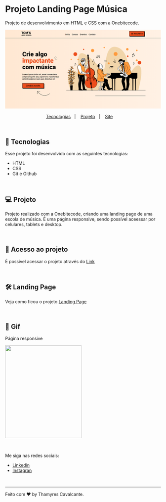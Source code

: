 # Projeto Landing Page Música

Projeto de desenvolvimento em HTML e CSS com a Onebitecode.


![](img/Capa.png)


<p align="center">
  <a href="#-tecnologias">Tecnologias</a>&nbsp;&nbsp;&nbsp;|&nbsp;&nbsp;&nbsp;  
  <a href="#-projeto">Projeto</a>&nbsp;&nbsp;&nbsp;|&nbsp;&nbsp;&nbsp;  
  <a href="#-page">Site</a>&nbsp;&nbsp;&nbsp;&nbsp;&nbsp;&nbsp;
</p>

<br>


## 🚀 Tecnologias

Esse projeto foi desenvolvido com as seguintes tecnologias:

- HTML
- CSS
- Git e Github

<br>

## 💻 Projeto

Projeto realizado com a Onebitecode, criando uma landing page de uma escola de música. É uma página responsive, sendo possível aceessar por celulares, tablets e desktop.

<br>

## 📁 Acesso ao projeto

É possível acessar o projeto através do [Link](https://github.com/Thamyresmya/Landing-page-Jazz)

<br>

## 🛠️ Landing Page

Veja como ficou o projeto [Landing Page](https://thamyresmya.github.io/Landing-page-Jazz/#)

<br>

## 📸 Gif
Página responsive

<img width="70%" height="300" src="img/geral/Landing-page-Jazz.gif"></img>

<br>

Me siga nas redes sociais:
- [Linkedin](https://www.linkedin.com/in/thamyrescavalcante/)
- [Instagran](https://www.instagram.com/thamyres__cavalcante/)

<br>

---

Feito com ♥ by Thamyres Cavalcante.



